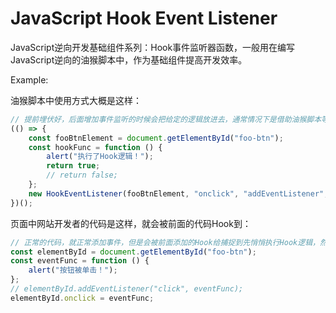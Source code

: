 # JavaScript Hook Event Listener

JavaScript逆向开发基础组件系列：Hook事件监听器函数，一般用在编写JavaScript逆向的油猴脚本中，作为基础组件提高开发效率。

Example:

油猴脚本中使用方式大概是这样：

```js
// 提前埋伏好，后面增加事件监听的时候会把给定的逻辑放进去，通常情况下是借助油猴脚本等之类的工具注入到正常页面的头部先执行
(() => {
    const fooBtnElement = document.getElementById("foo-btn");
    const hookFunc = function () {
        alert("执行了Hook逻辑！");
        return true;
        // return false;
    };
    new HookEventListener(fooBtnElement, "onclick", "addEventListener", ["click"], hookFunc).addHook();
})();
```

页面中网站开发者的代码是这样，就会被前面的代码Hook到：

```js
// 正常的代码，就正常添加事件，但是会被前面添加的Hook给捕捉到先悄悄执行Hook逻辑，然后才会执行此处指定的事件回调方法
const elementById = document.getElementById("foo-btn");
const eventFunc = function () {
    alert("按钮被单击！");
};
// elementById.addEventListener("click", eventFunc);
elementById.onclick = eventFunc;
```





